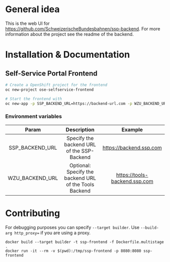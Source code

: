 # General idea
This is the web UI for https://github.com/SchweizerischeBundesbahnen/ssp-backend. For more information about the project see the readme of the backend.

# Installation & Documentation
## Self-Service Portal Frontend
```bash
# Create a OpenShift project for the frontend
oc new-project ose-selfservice-frontend

# Start the frontend with
oc new-app -p SSP_BACKEND_URL=https://backend-url.com -p WZU_BACKEND_URL=https://wzu-backend-url.com -f ssp-frontend-template.json
```

### Environment variables
**Param**|**Description**|**Example**
:-----:|:-----:|:-----:
SSP\_BACKEND\_URL|Specify the backend URL of the SSP-Backend|https://backend.ssp.com
WZU\_BACKEND\_URL|Optional: Specify the backend URL of the Tools Backend|https://tools-backend.ssp.com

# Contributing
For debugging purposes you can specify `--target builder`. Use `--build-arg http_proxy=` if you are using a proxy.
```
docker build --target builder -t ssp-frontend -f Dockerfile.multistage .
docker run -it --rm -v $(pwd):/tmp/ssp-frontend -p 8080:8080 ssp-frontend
```
